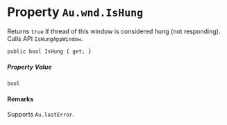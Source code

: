 # Property `Au.wnd.IsHung`

Returns `true` if thread of this window is considered hung (not responding). Calls API `IsHungAppWindow`.

```
public bool IsHung { get; }
```

##### Property Value

`bool`

#### Remarks

Supports `Au.lastError`.